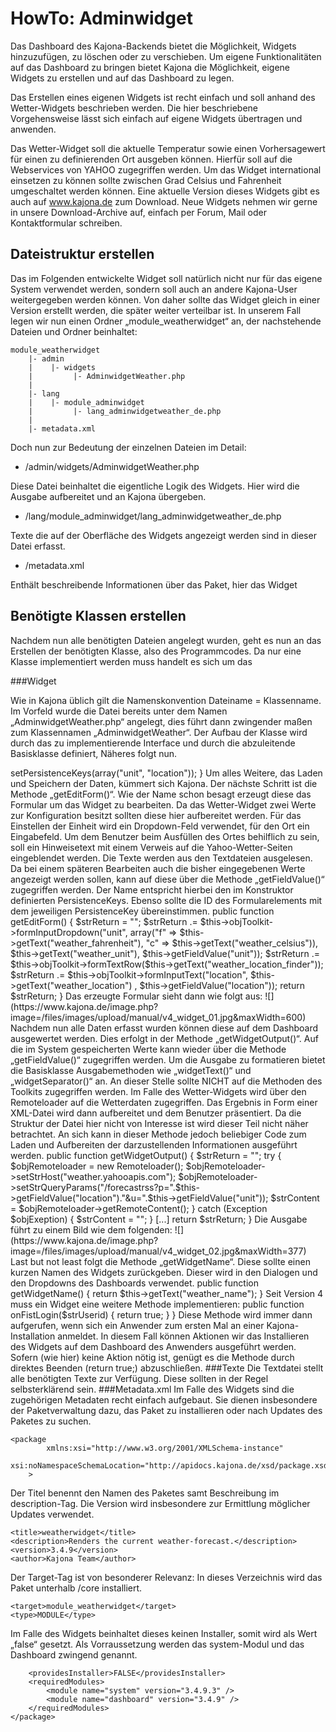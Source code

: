 # HowTo: Adminwidget

Das Dashboard des Kajona-Backends bietet die Möglichkeit, Widgets hinzuzufügen, zu löschen oder zu verschieben. Um eigene Funktionalitäten auf das Dashboard zu bringen bietet Kajona die Möglichkeit, eigene Widgets zu erstellen und auf das Dashboard zu legen.

Das Erstellen eines eigenen Widgets ist recht einfach und soll anhand des Wetter-Widgets beschrieben werden. Die hier beschriebene Vorgehensweise lässt sich einfach auf eigene Widgets übertragen und anwenden.

Das Wetter-Widget soll die aktuelle Temperatur sowie einen Vorhersagewert für einen zu definierenden Ort ausgeben können. Hierfür soll auf die Webservices von YAHOO zugegriffen werden. Um das Widget international einsetzen zu können sollte zwischen Grad Celsius und Fahrenheit umgeschaltet werden können.
Eine aktuelle Version dieses Widgets gibt es auch auf www.kajona.de zum Download.
Neue Widgets nehmen wir gerne in unsere Download-Archive auf, einfach per Forum, Mail oder Kontaktformular schreiben.

## Dateistruktur erstellen

Das im Folgenden entwickelte Widget soll natürlich nicht nur für das eigene System verwendet werden, sondern soll auch an andere Kajona-User weitergegeben werden können. Von daher sollte das Widget gleich in einer Version erstellt werden, die später weiter verteilbar ist.
In unserem Fall legen wir nun einen Ordner „module_weatherwidget“ an, der nachstehende Dateien und Ordner beinhaltet:

	module_weatherwidget
	    |- admin
	    |    |- widgets
	    |         |- AdminwidgetWeather.php
	    |
	    |- lang
	    |    |- module_adminwidget
	    |         |- lang_adminwidgetweather_de.php
	    |
	    |- metadata.xml
	    
	    
Doch nun zur Bedeutung der einzelnen Dateien im Detail:

* /admin/widgets/AdminwidgetWeather.php

Diese Datei beinhaltet die eigentliche Logik des Widgets. Hier wird die Ausgabe aufbereitet und an Kajona übergeben.
* /lang/module_adminwidget/lang_adminwidgetweather_de.php

Texte die auf der Oberfläche des Widgets angezeigt werden sind in dieser Datei erfasst.
* /metadata.xml

Enthält beschreibende Informationen über das Paket, hier das Widget

## Benötigte Klassen erstellen

Nachdem nun alle benötigten Dateien angelegt wurden, geht es nun an das Erstellen der benötigten Klasse, also des Programmcodes.
Da nur eine Klasse implementiert werden muss handelt es sich um das

###Widget

Wie in Kajona üblich gilt die Namenskonvention Dateiname = Klassenname. Im Vorfeld wurde die Datei bereits unter dem Namen „AdminwidgetWeather.php“ angelegt, dies führt dann zwingender maßen zum Klassennamen „AdminwidgetWeather“. Der Aufbau der Klasse wird durch das zu implementierende Interface und durch die abzuleitende Basisklasse definiert, Näheres folgt nun.
<?php
Die nun zu definierende Klasse muss von der Klasse „Adminwidget“ abgeleitet werden und das Interface „AdminwidgetInterface“ implementieren.

    class AdminwidgetWeather extends Adminwidget implements AdminwidgetInterface {
    
Der Konstruktor der Klasse wird, im Gegensatz zu vielen anderen Klassen, zur Konfiguration des Widgets verwendet. Hier werden die Felder definiert, die später gespeichert werden sollen. Gemäß den Anforderungen sind dies die Werte für die Einheit und den Ort. Diese werden über die Methode „setPersistenceKeys()“ der Basisklasse mitgeteilt.    

    public function __construct() {
        parent::__construct();
        //register the fields to be persisted and loaded
        $this->setPersistenceKeys(array("unit", "location"));
    }
    
Um alles Weitere, das Laden und Speichern der Daten, kümmert sich Kajona.  Der nächste Schritt ist die Methode „getEditForm()“. Wie der Name schon besagt erzeugt diese das Formular um das Widget zu bearbeiten. Da das Wetter-Widget zwei Werte zur Konfiguration besitzt sollten diese hier aufbereitet werden. Für das Einstellen der Einheit wird ein Dropdown-Feld verwendet, für den Ort ein Eingabefeld. Um dem Benutzer beim Ausfüllen des Ortes behilflich zu sein, soll ein Hinweisetext mit einem Verweis auf die Yahoo-Wetter-Seiten eingeblendet werden. Die Texte werden aus den Textdateien ausgelesen. Da bei einem späteren Bearbeiten auch die bisher eingegebenen Werte angezeigt werden sollen, kann auf diese über die Methode „getFieldValue()“ zugegriffen werden. Der Name entspricht hierbei den im Konstruktor definierten PersistenceKeys. Ebenso sollte die ID des Formularelements mit dem jeweiligen PersistenceKey übereinstimmen.

    public function getEditForm() {
       $strReturn = "";
       $strReturn .= $this->objToolkit->formInputDropdown("unit", 
             array("f" => $this->getText("weather_fahrenheit"), 
                    "c" => $this->getText("weather_celsius")), 
             $this->getText("weather_unit"), $this->getFieldValue("unit"));
       $strReturn .= $this->objToolkit->formTextRow($this->getText("weather_location_finder"));
       $strReturn .= $this->objToolkit->formInputText("location", $this->getText("weather_location") , $this->getFieldValue("location"));
        return $strReturn;
    }
    
Das erzeugte Formular sieht dann wie folgt aus:

![](https://www.kajona.de/image.php?image=/files/images/upload/manual/v4_widget_01.jpg&maxWidth=600)

Nachdem nun alle Daten erfasst wurden können diese auf dem Dashboard ausgewertet werden. Dies erfolgt in der Methode „getWidgetOutput()“. Auf die im System gespeicherten Werte kann wieder über die Methode „getFieldValue()“ zugegriffen werden.
 
Um die Ausgabe zu formatieren bietet die Basisklasse Ausgabemethoden wie „widgetText()“ und „widgetSeparator()“ an. An dieser Stelle sollte NICHT auf die Methoden des Toolkits zugegriffen werden.

Im Falle des Wetter-Widgets wird über den Remoteloader auf die Wetterdaten zugegriffen. Das Ergebnis in Form einer XML-Datei wird dann aufbereitet und dem Benutzer präsentiert. Da die Struktur der Datei hier nicht von Interesse ist wird dieser Teil nicht näher betrachtet. An sich kann in dieser Methode jedoch beliebiger Code zum Laden und Aufbereiten der darzustellenden Informationen ausgeführt werden.

    public function getWidgetOutput() {
        $strReturn = "";
        try {
	        $objRemoteloader = new Remoteloader();
	        $objRemoteloader->setStrHost("weather.yahooapis.com");
	        $objRemoteloader->setStrQueryParams("/forecastrss?p=".$this->getFieldValue("location")."&u=".$this->getFieldValue("unit"));
	        $strContent = $objRemoteloader->getRemoteContent();
        }
        catch (Exception $objExeption) {
        	$strContent = "";
        }
        [...]
        
        return $strReturn;
    }
    
Die Ausgabe führt zu einem Bild wie dem folgenden:

![](https://www.kajona.de/image.php?image=/files/images/upload/manual/v4_widget_02.jpg&maxWidth=377)


Last but not least folgt die Methode „getWidgetName“. Diese sollte einen kurzen Namen des Widgets zurückgeben. Dieser wird in den Dialogen und den Dropdowns des Dashboards verwendet.    

    public function getWidgetName() {
        return $this->getText("weather_name");
    }
    
Seit Version 4 muss ein Widget eine weitere Methode implementieren:

	public function onFistLogin($strUserid) {
	        return true;
	    }
	}

Diese Methode wird immer dann aufgerufen, wenn sich ein Anwender zum ersten Mal an einer Kajona-Installation anmeldet. In diesem Fall können Aktionen wir das Installieren des Widgets auf dem Dashboard des Anwenders ausgeführt werden. Sofern (wie hier) keine Aktion nötig ist, genügt es die Methode durch direktes Beenden (return true;) abzuschließen.

###Texte
Die Textdatei stellt alle benötigten Texte zur Verfügung. Diese sollten in der Regel selbsterklärend sein. 



###Metadata.xml
Im Falle des Widgets sind die zugehörigen Metadaten recht einfach aufgebaut. Sie dienen insbesondere der Paketverwaltung dazu, das Paket zu installieren oder nach Updates des Paketes zu suchen.

	<?xml version="1.0" encoding="UTF-8"?>
	<package
	        xmlns:xsi="http://www.w3.org/2001/XMLSchema-instance"
	        xsi:noNamespaceSchemaLocation="http://apidocs.kajona.de/xsd/package.xsd"
	    >
	    
Der Titel benennt den Namen des Paketes samt Beschreibung im description-Tag. Die Version wird insbesondere zur Ermittlung möglicher Updates verwendet.

    <title>weatherwidget</title>
    <description>Renders the current weather-forecast.</description>
    <version>3.4.9</version>
    <author>Kajona Team</author>
    
Der Target-Tag ist von besonderer Relevanz: In dieses Verzeichnis wird das Paket unterhalb /core installiert.

    <target>module_weatherwidget</target>
    <type>MODULE</type>
    
Im Falle des Widgets beinhaltet dieses keinen Installer, somit wird als Wert „false“ gesetzt. Als Vorraussetzung werden das system-Modul und das Dashboard zwingend genannt.

	    <providesInstaller>FALSE</providesInstaller>
	    <requiredModules>
	        <module name="system" version="3.4.9.3" />
	        <module name="dashboard" version="3.4.9" />
	    </requiredModules>
	</package>